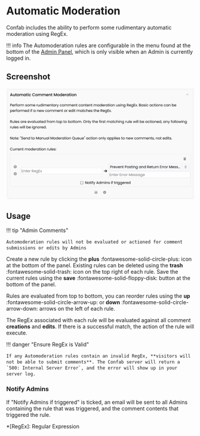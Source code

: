 # Automatic Moderation

Confab includes the ability to perform some rudimentary automatic moderation using RegEx. 

!!! info
    The Automoderation rules are configurable in the menu found at the bottom of the [Admin Panel](../admin-panel/index.md), which is only visible when an Admin is currently logged in.

## Screenshot

![Auto moderation panel](automod-panel.png)

## Usage

!!! tip "Admin Comments"

    Automoderation rules will not be evaluated or actioned for comment submissions or edits by Admins

Create a new rule by clicking the **plus** :fontawesome-solid-circle-plus: icon at the bottom of the panel. Existing rules can be deleted using the **trash** :fontawesome-solid-trash: icon on the top right of each rule. Save the current rules using the **save** :fontawesome-solid-floppy-disk: button at the bottom of the panel.

Rules are evaluated from top to bottom, you can reorder rules using the **up** :fontawesome-solid-circle-arrow-up: or **down** :fontawesome-solid-circle-arrow-down: arrows on the left of each rule.

The RegEx associated with each rule will be evaluated against all comment **creations** and **edits**. If there is a successful match, the action of the rule will execute.

!!! danger "Ensure RegEx is Valid"

    If any Automoderation rules contain an invalid RegEx, **visitors will not be able to submit comments**. The Confab server will return a `500: Internal Server Error`, and the error will show up in your server log.

### Notify Admins

If "Notify Admins if triggered" is ticked, an email will be sent to all Admins containing the rule that was triggered, and the comment contents that triggered the rule.

*[RegEx]: Regular Expression